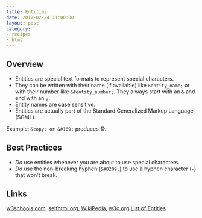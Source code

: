 ```yaml
---
title: Entities
date: 2017-02-24 11:00:00
layout: post
category:
- recipes
- html
---
```




## Overview

* Entities are special text formats to represent special characters.
* They can be written with their name (if available) like `&entity_name;`
  or with their number like `&#entity_number;`. They always start with
  an `&` and end with an `;`.
* Entity names are case sensitive.
* Entities are actually part of the Standard Generalized Markup Language (SGML).
  
Example:
`&copy; or &#169;` produces &copy;.

## Best Practices

* _Do_ use entities whenever you are about to use special characters.
* _Do_ use the non-breaking hyphen (`&#8209;`) to use a hyphen
  character (`‑`) that won't break.
  
## Links

[w3schools.com](http://www.w3schools.com/html/html_entities.asp),
[selfhtml.org](https://wiki.selfhtml.org/wiki/XML/DTD/Entities),
[WikiPedia](https://en.wikipedia.org/wiki/SGML_entity),
[w3c.org](https://www.w3.org/TR/html4/sgml/entities.html)
[List of Entities](https://dev.w3.org/html5/html-author/charref)